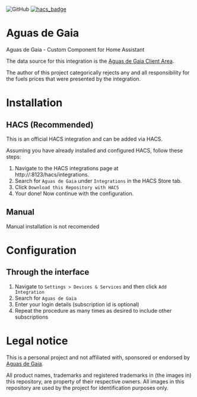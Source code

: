 ![GitHub](https://img.shields.io/github/license/zerolo/aguasgaiaHA?style=for-the-badge)
[![hacs_badge](https://img.shields.io/badge/HACS-Custom-41BDF5.svg?style=for-the-badge)](https://github.com/hacs/integration)


# Aguas de Gaia
Aguas de Gaia  - Custom Component for Home Assistant

The data source for this integration is the [Aguas de Gaia Client Area](https://portal.ucloud.cgi.com/uPortal2/gaia/index.html#/login).

The author of this project categorically rejects any and all responsibility for the fuels prices that were presented by the integration.

# Installation
## HACS (Recommended)
This is an official HACS integration and can be added via HACS.

Assuming you have already installed and configured HACS, follow these steps:

1. Navigate to the HACS integrations page at http://<your-home-assistant>:8123/hacs/integrations.
2. Search for `Aguas de Gaia` under `Integrations` in the HACS Store tab.
3. Click `Download this Repository with HACS`
4. Your done! Now continue with the configuration.

## Manual
Manual installation is not recomended

# Configuration

## Through the interface
1. Navigate to `Settings > Devices & Services` and then click `Add Integration`
2. Search for `Aguas de Gaia`
4. Enter your login details (subscription id is optional)
5. Repeat the procedure as many times as desired to include other subscriptions



# Legal notice
This is a personal project and not affiliated with, sponsored or endorsed by [Aguas de Gaia](https://www.aguasgaia.pt/).

All product names, trademarks and registered trademarks in (the images in) this repository, are property of their respective owners. All images in this repository are used by the project for identification purposes only.